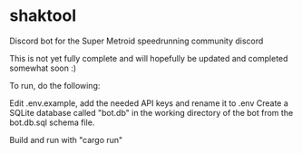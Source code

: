 # shaktool
Discord bot for the Super Metroid speedrunning community discord

This is not yet fully complete and will hopefully be updated and completed somewhat soon :)

To run, do the following:

Edit .env.example, add the needed API keys and rename it to .env
Create a SQLite database called "bot.db" in the working directory of the bot from the bot.db.sql schema file.

Build and run with "cargo run"
